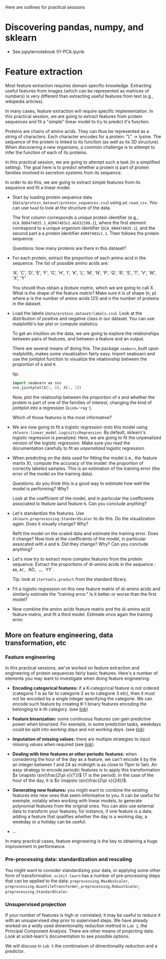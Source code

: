 Here are outlines for practical sessions


# Discovering pandas, numpy, and sklearn

- See jupyternotebook 01-PCA.ipynb


# Feature extraction

Most feature extraction requires domain specific knowledge. Extracting useful
features from images (which can be represented as matrices of numbers) is very
different than extracting useful features from text (e.g., wikipedia
articles).

In many cases, feature extraction will require specific implementation. In
this practical session, we are going to extract features from protein
sequences and fit a "simple" linear model to try to predict it's function.

Proteins are chains of amino acids. They can thus be represented as a string
of characters. Each character encodes for a protein: "L" -> lysine.
The sequence of the protein is linked to its function (as well as its 3D
structure). When discovering a new organisms, a common challenge is to attempt
to infer the function of each of its proteins.

In this practical session, we are going to attempt such a task (in a
simplified setting). The goal here is to predict whether a protein is part of
protein families involved in secretion systems from its sequence.

In order to do this, we are going to extract simple features from its sequence
and fit a linear model.

- Start by loading protein sequence data
  (`data/protein_dataset/protein_sequences.csv`) using `pd.read_csv`. You can
  use `head` to look at the structure of the data.

  The first column corresponds a unique protein identifier (e.g.,
  `GCA_000474035.1_ASM47403v1.AGX32198.1`), where the first element correspond
  to a unique organism identifier (`GCA_000474035.1`), and the second part a a
  protein identifier `ASM47403v1.1`. Then follows the protein sequence.

  Questions: how many proteins are there in this dataset?


- For each protein, extract the proportion of each amino acid in the sequence.
  The list of possible amino acids are:

  'A', 'C', 'D', 'E', 'F', 'G', 'H', 'I', 'K', 'L', 'M', 'N', 'P', 'Q', 'R',
  'S', 'T', 'V', 'W', 'X', 'Y'

  You should thus obtain a *feature matrix*, which we are going to call X.
  What is the shape of the feature matrix? Make sure it is of shape (n, p)
  where p is the number of amino acids (21) and n the number of proteins in
  the dataset.

- Load the labels (`data/protein_dataset/labels.csv`). Look at the
  distribution of positive and negative class in our dataset. You can use
  matplotlib's bar plot or compute statistics.

  To get an intuition on the data, we are going to explore the relationships
  between pairs of features, and between a feature and an output. 

  There are several means of doing this. The package `seaborn`, built upon
  matplotlib, makes some visualization fairly easy. Import seaboarn and use
  the jointplot function to visualize the relationship between the proportion
  of `A` and `M`.

  tip:

  ```python
  import seaboarn as sns
  sns.jointplot(X[:, 0], X[:, 1])
  ```

  Now, plot the relatioship between the proportion of `A` and whether the
  protein is part of one of the families of interest, changing the kind of
  jointplot into a regression (`kind='reg'`).

  Which of those features is the most informative?

- We are now going to fit a logistic regression onto this model using
  `sklearn.linear_model.LogisiticRegression`. By default, sklearn's logistic
  regression is penalized. Here, we are going to fit the unpenalized version
  of the logistic regression. Make sure you read the documentation carefully
  to fit an *unpenalized* logistic regression.

- When predicting on the data used for fitting the model (i.e., the feature
  martix X), compute the accuracy of the model: the proportion of correctly
  labeled samples. This is an estimation of the training error (the error of
  the model on the training data).

  Questions: do you think this is a good way to estimate how well the model is
  performing? Why?


  Look at the coefficient of the model, and in particular the coefficients
  associated to feature `A`and feature `N`. Can you conclude anything?

- Let's standardize the features. Use `sklearn.preprocessing.StandardScaler`
  to do this. Do the visualization again. Does it visually change? Why?

  Refit the model on the scaled data and estimate the training error. Does it
  change? Now look at the coefficients of the model, in particular assocated
  with `A` and `N`. Did they change? Why? Can you conclude anything?

- Let's now try to extract more complex features from the protein sequence.
  Extract the proportions of di-amino acids in the sequence : `AA`, `AC, `AD`,
  …, `YY`.

  Tip: look at `itertools.product` from the standard library.

- Fit a logistic regression on this new feature matrix of di-amino acids and
  similarly estimate the "training error." Is it better or worse than the
  first model?

- Now combine the amino acids feature matrix and the di-amino acid feature
  matrix, and fit a third model. Estimate once again the training error.

## More on feature engineering, data transformation, etc

### Feature engineering

In this practical sessions, we've worked on feature extraction and engineering
of protein sequences fairly basic features. Here's a number of elements you
may want to investigate when doing feature engineering:


* __Encoding categorical features:__ if a K-categorical feature is not ordered
  (categorie 1 is as far to categorie 2 as to categorie 3 etc), then it must
  not be encoded by a single integer specifying the categorie. We can encode
  such feature by creating K-1 binary features encoding the belonging to k-th
  category. (see
  [link](http://scikit-learn.org/stable/modules/preprocessing.html#encoding-categorical-features))

* __Feature binarization:__ some continuous features can gain predictive power
  when binarized. For exemple, in some prediction tasks, weekdays could be
  split into $working\ days$ and $not\ working\ days$. (see
  [link](http://scikit-learn.org/stable/modules/preprocessing.html#binarization))

* __Imputation of missing values:__ there are multiple strategies to input
  missing values when required (see
  [link](http://scikit-learn.org/stable/modules/preprocessing.html#imputation-of-missing-values)).

* __Dealing with time features or other periodic features:__ when considering
  the hour of the day as a feature, we can't encode it by the an integer
  between 1 and 24 as midnigth is as close to 11pm to 1am. An easy strategy to
  encode periodic features is to apply this transformation $x \mapsto
  \sin(\frac{2\pi x}{T})$ (T is the period). In the case of the hour of the
  day, it is   $x \mapsto \sin(\frac{2\pi x}{24})$.

* __Generating new features:__ you might want to combine the existing features into new ones that seem informative to you. It can be useful for exemple, notably when working with linear models, to generate polynomial features from the original ones. You can also use external data to transform your features; for instance, if one feature is a date, adding a feature that qualifies whether the day is a working day, a weekday or a holiday can be useful.
* ...

In many practical cases, feature engineering is the key to obtaining a huge improvement in performance.

### Pre-processing data: standardization and rescaling

You might want to consider standardizing your data, or applying some other
form of transformation. `scikit-learn` has a number of pre-processing steps
that can be applied to the data: `preprocessing.MaxAbsScaler`,
`preprocessing.QuantileTransformer`, `preprocessing.RobustScaler`,
`preprocessing.StandardScaler`.

### Unsupervised projection

If your number of features is high or correlated, it may be useful to reduce
it with an unsupervised step prior to supervised steps. We have already worked
on a widly used dimentionality reduction method in `Lab 1`, the Principal
Component Analysis. There are other means of projecting data. Look at
scikit-learn's documentation to see possible options.

We will discuss in `Lab 5` the combinaison of dimentionality reduction and a predictor.
